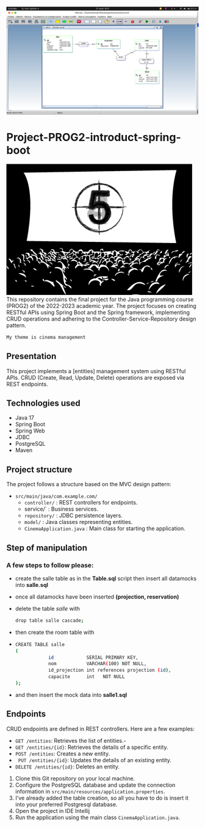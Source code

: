 ![Mon mcd](https://github.com/Eclisher/Project-PROG2-introduct-spring-boot/blob/main/new%20MCD.png)
# Project-PROG2-introduct-spring-boot


![GIf](https://github.com/Eclisher/Project-PROG2-introduct-spring-boot/blob/main/EhT6.gif)
This repository contains the final project for the Java programming course (PROG2) of the 2022-2023 academic year. The project focuses on creating RESTful APIs using Spring Boot and the Spring framework, implementing CRUD operations and adhering to the Controller-Service-Repository design pattern.

```sh
My theme is cinema management
```


## Presentation

This project implements a [entities] management system using RESTful APIs. CRUD (Create, Read, Update, Delete) operations are exposed via REST endpoints.

## Technologies used

- Java 17
- Spring Boot
- Spring Web
- JDBC
- PostgreSQL
- Maven 

## Project structure
The project follows a structure based on the MVC design pattern:
- `src/main/java/com.example.com/`
  - `controller/` : REST controllers for endpoints.
  - service/` : Business services.
  - `repository/` : JDBC persistence layers.
  - `model/` : Java classes representing entities.
  - `CinemaApplication.java` : Main class for starting the application.
## Step of manipulation
###  A few steps to follow please:
  - create the salle table as in the **Table.sql** script
then insert all datamocks into **salle.sql**
  - once all datamocks have been inserted **(projection, reservation)**
  - delete the table *salle* with
    ```sh
    drop table salle cascade;
    ```
  - then create the room table with
  - ```sh
    CREATE TABLE salle
	(
			    id            SERIAL PRIMARY KEY,
			    nom           VARCHAR(100) NOT NULL,
			    id_projection int references projection (id),
			    capacite      int   NOT NULL
	);
    ```

 - and then insert the mock data into **salle1.sql**    
## Endpoints
CRUD endpoints are defined in REST controllers. Here are a few examples:

- `GET /entities`: Retrieves the list of entities.-
- `GET /entities/{id}`: Retrieves the details of a specific entity.
- `POST /entities`: Creates a new entity.
- ` PUT /entities/{id}`: Updates the details of an existing entity.
- `DELETE /entities/{id}`: Deletes an entity.

1. Clone this Git repository on your local machine.
2. Configure the PostgreSQL database and update the connection information in `src/main/resources/application.properties`.
3. I've already added the table creation, so all you have to do is insert it into your preferred Postgresql database.
4. Open the project in  IDE Intellij
5. Run the application using the main class `CinemaApplication.java`.

